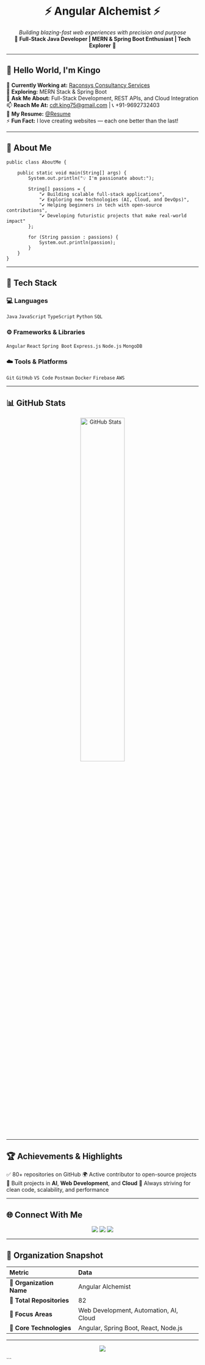 
<h1 align="center">⚡ Angular Alchemist ⚡</h1>

<p align="center">
  <em>Building blazing-fast web experiences with precision and purpose</em><br>
  🚀 <b>Full-Stack Java Developer | MERN & Spring Boot Enthusiast | Tech Explorer</b> 🚀
</p>

---

## 👋 Hello World, I'm Kingo

💼 **Currently Working at:** [Raconsys Consultancy Services](#)  
🌱 **Exploring:** MERN Stack & Spring Boot  
💬 **Ask Me About:** Full-Stack Development, REST APIs, and Cloud Integration  
📫 **Reach Me At:** [cdt.king75@gmail.com](mailto:cdt.king75@gmail.com) | 📞 +91-9692732403  
📄 **My Resume:** [@Resume](#)  
⚡ **Fun Fact:** I love creating websites — each one better than the last!

---

## 🌟 About Me

```angular
public class AboutMe {

    public static void main(String[] args) {
        System.out.println("💡 I'm passionate about:");

        String[] passions = {
            "✔️ Building scalable full-stack applications",
            "✔️ Exploring new technologies (AI, Cloud, and DevOps)",
            "✔️ Helping beginners in tech with open-source contributions",
            "✔️ Developing futuristic projects that make real-world impact"
        };

        for (String passion : passions) {
            System.out.println(passion);
        }
    }
}
````

---

## 🧠 Tech Stack

### 💻 **Languages**

`Java` `JavaScript` `TypeScript` `Python` `SQL`

### ⚙️ **Frameworks & Libraries**

`Angular` `React` `Spring Boot` `Express.js` `Node.js` `MongoDB`

### ☁️ **Tools & Platforms**

`Git` `GitHub` `VS Code` `Postman` `Docker` `Firebase` `AWS`

---

## 📊 GitHub Stats

<p align="center">
  <img src="https://github-readme-stats.vercel.app/api?username=biswajeet5875&show_icons=true&theme=radical" alt="GitHub Stats" width="48%"/>
</p>

---

## 🏆 Achievements & Highlights

✅ 80+ repositories on GitHub
🌍 Active contributor to open-source projects
🏅 Built projects in **AI**, **Web Development**, and **Cloud**
🎯 Always striving for clean code, scalability, and performance

---

## 🌐 Connect With Me

<p align="center">
  <a href="mailto:cdt.king75@gmail.com"><img src="https://img.shields.io/badge/Email-D14836?style=for-the-badge&logo=gmail&logoColor=white"/></a>
  <a href="https://github.com/cdtking75"><img src="https://img.shields.io/badge/GitHub-100000?style=for-the-badge&logo=github&logoColor=white"/></a>
  <a href="https://linkedin.com/in/your-link"><img src="https://img.shields.io/badge/LinkedIn-0077B5?style=for-the-badge&logo=linkedin&logoColor=white"/></a>
</p>

---

## 📌 Organization Snapshot

| Metric                    | Data                                   |
| :------------------------ | :------------------------------------- |
| 🧩 **Organization Name**  | Angular Alchemist                    |
| 📁 **Total Repositories** | 82                                     |
| 🚀 **Focus Areas**        | Web Development, Automation, AI, Cloud |
| 🧠 **Core Technologies**  | Angular, Spring Boot, React, Node.js   |

---

<p align="center">
  <img src="https://capsule-render.vercel.app/api?type=waving&color=0:FF512F,100:F09819&height=120&section=footer&text=Made%20with%20❤️%20by%20Angular%20Alchemist&fontSize=16&fontColor=fff"/>
</p>
```


